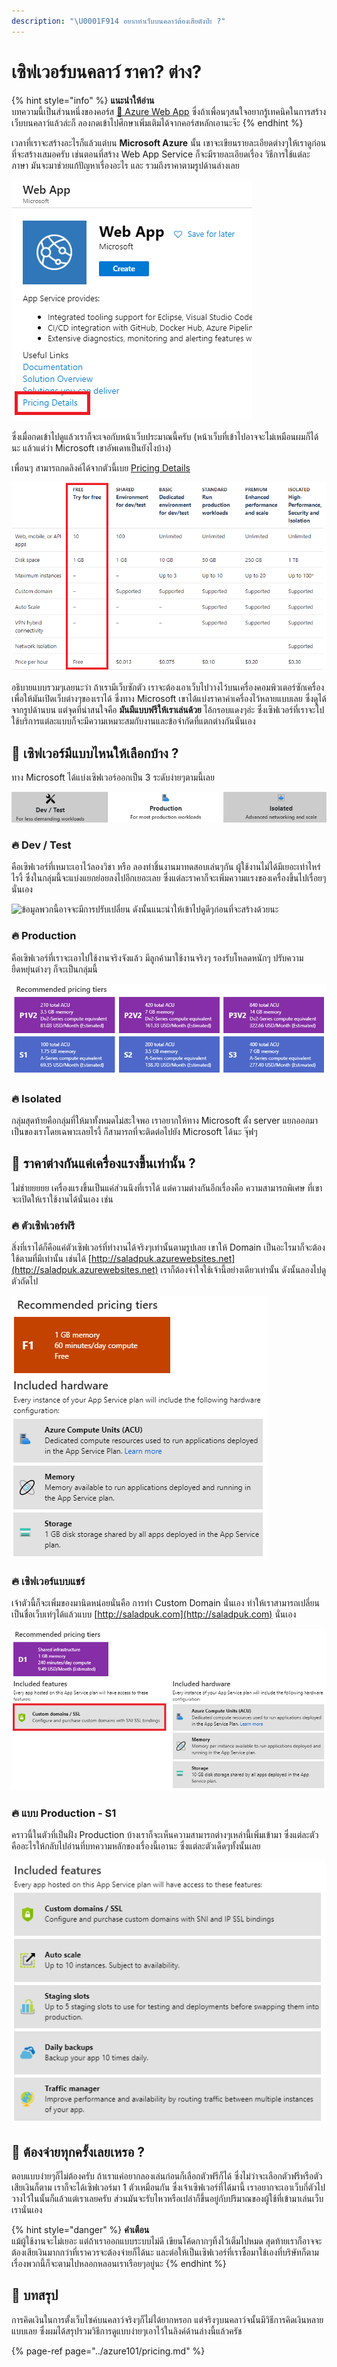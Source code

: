 ```yaml
---
description: "\U0001F914 อยากทำเว็บบนคลาว์ต้องเสียตังป่ะ ?"
---
```


# เซิฟเวอร์บนคลาว์ ราคา? ต่าง?

{% hint style="info" %}
**แนะนำให้อ่าน**  
บทความนี้เป็นส่วนหนึ่งของคอร์ส [👶 Azure Web App](https://saladpuk.gitbook.io/learn/cloud/azure-web-app) ซึ่งถ้าเพื่อนๆสนใจอยากรู้เทคนิคในการสร้างเว็บบนคลาว์แล้วล่ะก็ ลองกดเข้าไปศึกษาเพิ่มเติมได้จากคอร์สหลักเอานะจ๊ะ
{% endhint %}

เวลาที่เราจะสร้างอะไรก็แล้วแต่บน **Microsoft Azure** นั้น เขาจะเขียนรายละเอียดต่างๆให้เราดูก่อนที่จะสร้างเสมอครับ เช่นตอนที่สร้าง Web App Service ก็จะมีรายละเอียดเรื่อง วิธีการใช้แต่ละภาษา มันจะมาช่วยแก้ปัญหาเรื่องอะไร และ รวมถึงราคาตามรูปด้านล่างเลย

![](../../.gitbook/assets/image%20%28100%29.png)

ซึ่งเมื่อกดเข้าไปดูแล้วเราก็จะเจอกับหน้าเว็บประมาณนี้ครับ \(หน้าเว็บที่เข้าไปอาจจะไม่เหมือนผมก็ได้นะ แล้วแต่ว่า Microsoft เขาอัพเดทเป็นยังไงบ้าง\)

เพื่อนๆ สามารถกดลิงค์ได้จากตัวนี้เบย [Pricing Details](https://azure.microsoft.com/en-us/pricing/details/app-service/windows/)

![](../../.gitbook/assets/image%20%28540%29.png)

อธิบายแบบรวมๆเลยนะว่า ถ้าเรามีเว็บซักตัว เราจะต้องเอาเว็บไปวางไว้บนเครื่องคอมพิวเตอร์ซักเครื่องเพื่อให้มันเปิดเว็บต่างๆของเราได้ ซึ่งทาง Microsoft เขาได้แบ่งราคาค่าเครื่องไว้หลายแบบเลย ซึ่งดูได้จากรูปด้านบน แต่จุดที่น่าสนใจคือ **มันมีแบบฟรีให้เราเล่นด้วย** ไอ้กรอบแดงๆอ่ะ ซึ่งเซิฟเวอร์ที่เราจะไปใช้บริการแต่ละแบบก็จะมีความเหมาะสมกับงานและข้อจำกัดที่แตกต่างกันนั่นเอง

## 🤔 เซิฟเวอร์มีแบบไหนให้เลือกบ้าง ?

ทาง Microsoft ได้แบ่งเซิฟเวอร์ออกเป็น 3 ระดับง่ายๆตามนี้เลย

![](../../.gitbook/assets/image%20%2891%29.png)

### 🔥 Dev / Test

คือเซิฟเวอร์ที่เหมาะเอาไว้ลองวิชา หรือ ลองทำชิ้นงานมาทดสอบเล่นๆกัน ผู้ใช้งานไม่ได้มีเยอะเท่าไหร่ไรงี้ ซึ่งในกลุ่มนี้จะแบ่งแยกย่อยลงไปอีกเยอะเลย ซึ่งแต่ละราคาก็จะเพิ่มความแรงของเครื่องขึ้นไปเรื่อยๆนั่นเอง

![&#xE02;&#xE49;&#xE2D;&#xE21;&#xE39;&#xE25;&#xE1E;&#xE27;&#xE01;&#xE19;&#xE35;&#xE49;&#xE2D;&#xE32;&#xE08;&#xE08;&#xE30;&#xE21;&#xE35;&#xE01;&#xE32;&#xE23;&#xE1B;&#xE23;&#xE31;&#xE1A;&#xE40;&#xE1B;&#xE25;&#xE35;&#xE48;&#xE22;&#xE19; &#xE14;&#xE31;&#xE07;&#xE19;&#xE31;&#xE49;&#xE19;&#xE41;&#xE19;&#xE30;&#xE19;&#xE33;&#xE43;&#xE2B;&#xE49;&#xE40;&#xE02;&#xE49;&#xE32;&#xE44;&#xE1B;&#xE14;&#xE39;&#xE14;&#xE35;&#xE46;&#xE01;&#xE48;&#xE2D;&#xE19;&#xE17;&#xE35;&#xE48;&#xE08;&#xE30;&#xE2A;&#xE23;&#xE49;&#xE32;&#xE07;&#xE14;&#xE49;&#xE27;&#xE22;&#xE19;&#xE30;](../../.gitbook/assets/image%20%2894%29.png)

### 🔥 Production

คือเซิฟเวอร์ที่เราจะเอาไปใช้งานจริงจังแล้ว มีลูกค้ามาใช้งานจริงๆ รองรับโหลดหนักๆ ปรับความยืดหยุ่นต่างๆ ก็จะเป็นกลุ่มนี้

![](../../.gitbook/assets/image%20%28315%29.png)

### 🔥 Isolated

กลุ่มสุดท้ายคือกลุ่มที่ให้มาทั้งหมดไม่สะใจพอ เราอยากให้ทาง Microsoft ตั้ง server แยกออกมาเป็นของเราโดยเฉพาะเลยไรงี้ ก็สามารถที่จะติดต่อไปยัง Microsoft ได้นะ จุ๊ฟๆ

## 🤔 ราคาต่างกันแค่เครื่องแรงขึ้นเท่านั้น ?

ไม่ช่ายยยยย เครื่องแรงขึ้นเป็นแค่ส่วนนึงที่เราได้ แต่ความต่างกันอีกเรื่องคือ ความสามารถพิเศษ ที่เขาจะเปิดให้เราใช้งานได้นั่นเอง เช่น

### 🔥 ตัวเซิฟเวอร์ฟรี

สิ่งที่เราได้ก็คือแค่ตัวเซิฟเวอร์ที่ทำงานได้จริงๆเท่านั้นตามรูปเลย เขาให้ Domain เป็นอะไรมาก็จะต้องใช้ตามที่มีเท่านั้น เช่นได้ [http://saladpuk.azurewebsites.net](http://saladpuk.azurewebsites.net) เราก็ต้องจำใจใช้เจ้านี้อย่างเดียวเท่านั้น ดังนั้นลองไปดูตัวถัดไป

![](../../.gitbook/assets/image%20%2879%29.png)

### 🔥 เซิฟเวอร์แบบแชร์

เจ้าตัวนี้ก็จะเพิ่มของมานิดหน่อยนั่นคือ การทำ Custom Domain นั่นเอง ทำให้เราสามารถเปลี่ยนเป็นชื่อเว็บเท่ๆได้แล้วแบบ [http://saladpuk.com](http://saladpuk.com) นั่นเอง

![](../../.gitbook/assets/image%20%28280%29.png)

### 🔥 แบบ Production - S1

คราวนี้ในตัวที่เป็นฝั่ง Production บ้างเราก็จะเห็นความสามารถต่างๆเหล่านี้เพิ่มเข้ามา ซึ่งแต่ละตัวคืออะไรให้กลับไปอ่านที่บทความหลักของเรื่องนี้เอานะ ซึ่งแต่ละตัวเด็ดๆทั้งนั้นเลย

![](../../.gitbook/assets/image%20%28403%29.png)

## 🤔 ต้องจ่ายทุกครั้งเลยเหรอ ?

ตอบแบบง่ายๆก็ไม่ต้องครับ ถ้าเราแค่อยากลองเล่นก่อนก็เลือกตัวฟรีก็ได้ ซึ่งไม่ว่าจะเลือกตัวฟรีหรือตัวเสียเงินก็ตาม เราก็จะได้เซิฟเวอร์มา 1 ตัวเหมือนกัน ซึ่งเจ้าเซิฟเวอร์ที่ได้มานี้ เราอยากจะเอาเว็บกี่ตัวไปวางไว้ในนั้นก็แล้วแต่เราเลยครับ ส่วนมันจะรับไหวหรือเปล่าก็ขึ้นอยู่กับปริมาณของผู้ใช้ที่เข้ามาเล่นเว็บเรานั่นเอง

{% hint style="danger" %}
**คำเตือน**  
แม้ผู้ใช้งานจะไม่เยอะ แต่ถ้าเราออกแบบระบบไม่ดี เขียนโค้ดกากๆทิ้งไว้เต็มไปหมด สุดท้ายเราก็อาจจะต้องเสียเงินมากกว่าที่เราควรจะต้องจ่ายก็ได้นะ และต่อให้เป็นเซิฟเวอร์ที่เราซื้อมาใช้เองที่บริษัทก็ตามเรื่องพวกนี้ก็จะตามไปหลอกหลอนเราเรือยๆอยู่นะ
{% endhint %}

## 🎯 บทสรุป

การคิดเงินในการตั้งเว็บไซค์บนคลาว์จริงๆก็ไม่ได้ยากหรอก แต่จริงๆบนคลาว์จนั้นมีวิธีการคิดเงินหลายแบบเลย ซึ่งผมได้สรุปรวมวิธีการดูแบบง่ายๆเอาไว้ในลิงค์ด้านล่างนี้แล้วครัช

{% page-ref page="../azure101/pricing.md" %}

